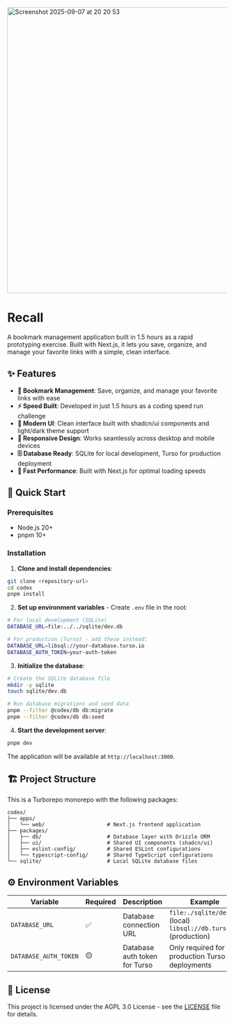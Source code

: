 <img width="1256" height="656" alt="Screenshot 2025-09-07 at 20 20 53" src="https://github.com/user-attachments/assets/7d4db0b1-fc48-4106-b46a-7702526157ca" />

# Recall


A bookmark management application built in 1.5 hours as a rapid prototyping exercise. Built with Next.js, it lets you save, organize, and manage your favorite links with a simple, clean interface.

## ✨ Features

- **🔖 Bookmark Management**: Save, organize, and manage your favorite links with ease
- **⚡ Speed Built**: Developed in just 1.5 hours as a coding speed run challenge
- **🎨 Modern UI**: Clean interface built with shadcn/ui components and light/dark theme support
- **📱 Responsive Design**: Works seamlessly across desktop and mobile devices
- **🗄️ Database Ready**: SQLite for local development, Turso for production deployment
- **🚀 Fast Performance**: Built with Next.js for optimal loading speeds

## 🚀 Quick Start

### Prerequisites

- Node.js 20+ 
- pnpm 10+

### Installation

1. **Clone and install dependencies**:
```bash
git clone <repository-url>
cd codex
pnpm install
```

2. **Set up environment variables** - Create `.env` file in the root:
```bash
# For local development (SQLite)
DATABASE_URL=file:../../sqlite/dev.db

# For production (Turso) - add these instead:
DATABASE_URL=libsql://your-database.turso.io
DATABASE_AUTH_TOKEN=your-auth-token
```

3. **Initialize the database**:
```bash
# Create the SQLite database file
mkdir -p sqlite
touch sqlite/dev.db

# Run database migrations and seed data
pnpm --filter @codex/db db:migrate
pnpm --filter @codex/db db:seed
```

4. **Start the development server**:
```bash
pnpm dev
```

The application will be available at `http://localhost:3000`.

## 🏗️ Project Structure

This is a Turborepo monorepo with the following packages:

```
codex/
├── apps/
│   └── web/                    # Next.js frontend application
├── packages/
│   ├── db/                     # Database layer with Drizzle ORM
│   ├── ui/                     # Shared UI components (shadcn/ui)
│   ├── eslint-config/          # Shared ESLint configurations
│   └── typescript-config/      # Shared TypeScript configurations
└── sqlite/                     # Local SQLite database files
```

## ⚙️ Environment Variables

| Variable | Required | Description | Example |
|----------|----------|-------------|---------|
| `DATABASE_URL` | ✅ | Database connection URL | `file:./sqlite/dev.db` (local)<br/>`libsql://db.turso.io` (production) |
| `DATABASE_AUTH_TOKEN` | 🟡 | Database auth token for Turso | Only required for production Turso deployments |

## 📄 License

This project is licensed under the AGPL 3.0 License - see the [LICENSE](LICENSE) file for details.
